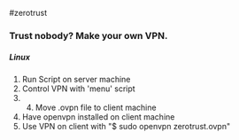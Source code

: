 #zerotrust
### Trust nobody? Make your own VPN.
##### Linux 
1) Run Script on server machine
2) Control VPN with 'menu' script
3) 4) Move .ovpn file to client machine
4) Have openvpn installed on client machine
5) Use VPN on client with "$ sudo openvpn zerotrust.ovpn"
